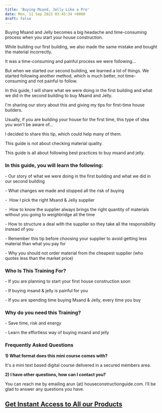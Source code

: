 ```yaml
---
title: 'Buying Msand, Jelly Like a Pro'
date: Mon, 11 Sep 2023 03:45:34 +0000
draft: false
---
```


Buying Msand and Jelly becomes a big headache and time-consuming process when you start your house construction.

While building our first building, we also made the same mistake and bought the material incorrectly.

It was a time-consuming and painful process we were following…

But when we started our second building, we learned a lot of things. We started following another method, which is much better, not time-consuming and not painful to follow.

In this guide, I will share what we were doing in the first building and what we did in the second building to buy Msand and Jelly.

I'm sharing our story about this and giving my tips for first-time house builders.

Usually, if you are building your house for the first time, this type of idea you won't be aware of…

I decided to share this tip, which could help many of them.

This guide is not about checking material quality.

This guide is all about following best practices to buy msand and jelly.

### In this guide, you will learn the following:

\- Our story of what we were doing in the first building and what we did in our second building

\- What changes we made and stopped all the risk of buying

\-  How I pick the right Msand & Jelly supplier

\-  How to know the supplier always brings the right quantity of materials without you going to weighbridge all the time

\- How to structure a deal with the supplier so they take all the responsibility instead of you

\- Remember this tip before choosing your supplier to avoid getting less material than what you pay for

\- Why you should not order material from the cheapest supplier (who quotes less than the market price)

### **Who Is This Training For?**

\- If you are planning to start your first house construction soon

\- If buying msand & jelly is painful for you

\- If you are spending time buying Msand & Jelly, every time you buy

### **Why do you need this Training?**

\- Save time, risk and energy

\- Learn the effortless way of buying msand and jelly

### Frequently Asked Questions

**1) What format does this mini course comes with?**

It's a mini text based digital course delivered in a secured members area. 

**2) I have other questions, how can I contact you?**

You can reach me by emailing arun (at) houseconstructionguide.com. I’ll be glad to answer any questions you have.


## [Get Instant Access to All our Products](https://houseconstructionguide.com/products/#all-access-pass)